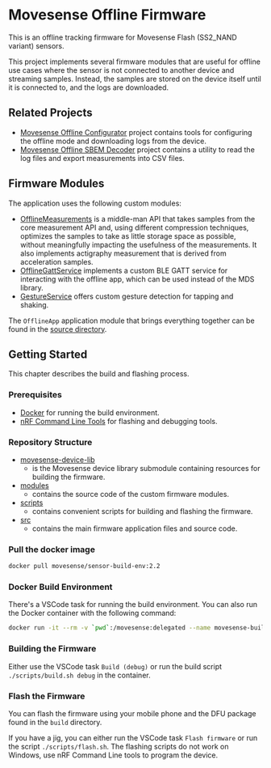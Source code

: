 # Movesense Offline Firmware

This is an offline tracking firmware for Movesense Flash (SS2_NAND variant) sensors.

This project implements several firmware modules that are useful for offline use cases where the sensor is not connected to another device and streaming samples. Instead, the samples are stored on the device itself until it is connected to, and the logs are downloaded.

## Related Projects

- [Movesense Offline Configurator](https://github.com/niko-j/movesense-offline-configurator) project contains tools for configuring the offline mode and downloading logs from the device.
- [Movesense Offline SBEM Decoder](https://github.com/niko-j/movesense-offline-sbem-decoder) project contains a utility to read the log files and export measurements into CSV files.

## Firmware Modules

The application uses the following custom modules:

- [OfflineMeasurements](./modules/OfflineMeasurements/README.md) is a middle-man API that takes samples from the core measurement API and, using different compression techniques, optimizes the samples to take as little storage space as possible, without meaningfully impacting the usefulness of the measurements. It also implements actigraphy measurement that is derived from acceleration samples.
- [OfflineGattService](./modules/OfflineGattService/README.md) implements a custom BLE GATT service for interacting with the offline app, which can be used instead of the MDS library.
- [GestureService](./modules/GestureService/README.md) offers custom gesture detection for tapping and shaking.

The `OfflineApp` application module that brings everything together can be found in the [source directory](./src/).

## Getting Started

This chapter describes the build and flashing process.

### Prerequisites

- [Docker](https://www.docker.com/) for running the build environment.
- [nRF Command Line Tools](https://www.nordicsemi.com/Products/Development-tools/nRF-Command-Line-Tools) for flashing and debugging tools.

### Repository Structure

- [movesense-device-lib](./movesense-device-lib/)
  - is the Movesense device library submodule containing resources for building the firmware.
- [modules](./modules/)
  - contains the source code of the custom firmware modules.
- [scripts](./scripts/) 
  - contains convenient scripts for building and flashing the firmware.
- [src](./src/)
  - contains the main firmware application files and source code.

### Pull the docker image

```sh
docker pull movesense/sensor-build-env:2.2
```

### Docker Build Environment

There's a VSCode task for running the build environment. You can also run the Docker container with the following command:

```sh
docker run -it --rm -v `pwd`:/movesense:delegated --name movesense-build-env movesense/sensor-build-env:2.2
```

### Building the Firmware

Either use the VSCode task `Build (debug)` or run the build script `./scripts/build.sh debug` in the container.

### Flash the Firmware

You can flash the firmware using your mobile phone and the DFU package found in the `build` directory. 

If you have a jig, you can either run the VSCode task `Flash firmware` or run the script `./scripts/flash.sh`. The flashing scripts do not work on Windows, use nRF Command Line tools to program the device.

